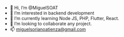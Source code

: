 - 👋 Hi, I’m @MiguelSOAT
- 👀 I’m interested in backend development
- 🌱 I’m currently learning Node JS, PHP, Flutter, React.
- 💞️ I’m looking to collaborate any project.
- 📫 miguelsorianoatienza@gmail.com
